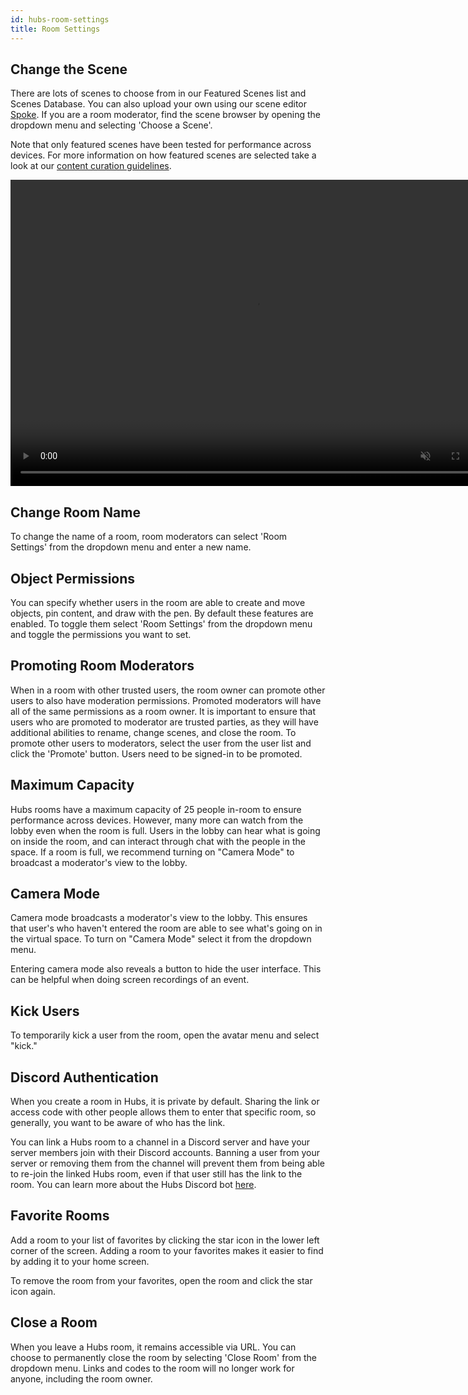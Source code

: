```yaml
---
id: hubs-room-settings
title: Room Settings
---
```


## Change the Scene

There are lots of scenes to choose from in our Featured Scenes list and Scenes Database. You can also upload your own using our scene editor [Spoke](./intro-spoke). If you are a room moderator, find the scene browser by opening the dropdown menu and selecting 'Choose a Scene'. 

Note that only featured scenes have been tested for performance across devices. For more information on how featured scenes are selected take a look at our [content curation guidelines](./creators-content-guidelines.md). 

<video autoplay loop muted controls width="784" height="490">
  <source src="img/change-the-scene.mp4" type="video/mp4">
  <img src="img/intro-hubs-scene-browser-min.jpeg" alt="Screenshot of the Scene Browser">
  Your browser does not support HTML5 video.
</video>

## Change Room Name

To change the name of a room, room moderators can select 'Room Settings' from the dropdown menu and enter a new name.



## Object Permissions

You can specify whether users in the room are able to create and move objects, pin content, and draw with the pen. By default these features are enabled. To toggle them select 'Room Settings' from the dropdown menu and toggle the permissions you want to set. 

## Promoting Room Moderators

When in a room with other trusted users, the room owner can promote other users to also have moderation permissions. Promoted moderators will have all of the same permissions as a room owner. It is important to ensure that users who are promoted to moderator are trusted parties, as they will have additional abilities to rename, change scenes, and close the room. To promote other users to moderators, select the user from the user list and click the 'Promote' button. Users need to be signed-in to be promoted.

## Maximum Capacity

Hubs rooms have a maximum capacity of 25 people in-room to ensure performance across devices. However, many more can watch from the lobby even when the room is full. Users in the lobby can hear what is going on inside the room, and can interact through chat with the people in the space. If a room is full, we recommend turning on "Camera Mode" to broadcast a moderator's view to the lobby. 

## Camera Mode

Camera mode broadcasts a moderator's view to the lobby. This ensures that user's who haven't entered the room are able to see what's going on in the virtual space. To turn on "Camera Mode" select it from the dropdown menu.

Entering camera mode also reveals a button to hide the user interface. This can be helpful when doing screen recordings of an event. 

## Kick Users

To temporarily kick a user from the room, open the avatar menu and select "kick." 

## Discord Authentication 

When you create a room in Hubs, it is private by default. Sharing the link or access code with other people allows them to enter that specific room, so generally, you want to be aware of who has the link.  

You can link a Hubs room to a channel in a Discord server and have your server members join with their Discord accounts. Banning a user from your server or removing them from the channel will prevent them from being able to re-join the linked Hubs room, even if that user still has the link to the room. You can learn more about the Hubs Discord bot [here](./hubs-discord-bot). 

## Favorite Rooms

Add a room to your list of favorites by clicking the star icon in the lower left corner of the screen. Adding a room to your favorites makes it easier to find by adding it to your home screen.

To remove the room from your favorites, open the room and click the star icon again. 

## Close a Room

When you leave a Hubs room, it remains accessible via URL. You can choose to permanently close the room by selecting 'Close Room' from the dropdown menu. Links and codes to the room will no longer work for anyone, including the room owner. 
